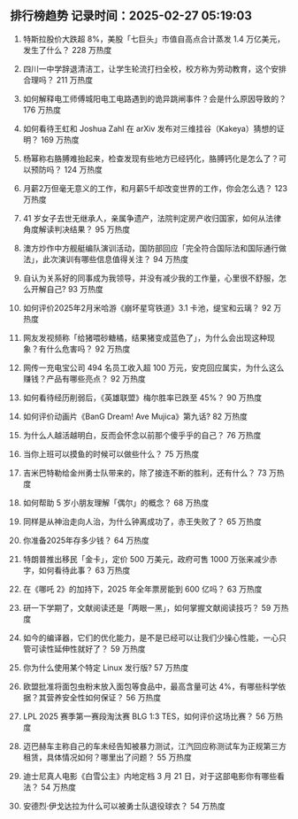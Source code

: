 
## 排行榜趋势 记录时间：2025-02-27 05:19:03
  
  1. 特斯拉股价大跌超 8%，美股「七巨头」市值自高点合计蒸发 1.4 万亿美元，发生了什么？ 228 万热度
    
  2. 四川一中学辞退清洁工，让学生轮流打扫全校，校方称为劳动教育，这个安排合理吗？ 211 万热度
    
  3. 如何解释电工师傅城阳电工电路遇到的诡异跳闸事件？会是什么原因导致的？ 176 万热度
    
  4. 如何看待王虹和 Joshua Zahl 在 arXiv 发布对三维挂谷（Kakeya）猜想的证明？ 169 万热度
    
  5. 杨幂称右胳膊难抬起来，检查发现有些地方已经钙化，胳膊钙化是怎么了？可以预防吗？ 124 万热度
    
  6. 月薪2万但毫无意义的工作，和月薪5千却改变世界的工作，你会怎么选？ 123 万热度
    
  7. 41 岁女子去世无继承人，亲属争遗产，法院判定房产收归国家，如何从法律角度解读判决结果？ 95 万热度
    
  8. 澳方炒作中方舰艇编队演训活动，国防部回应「完全符合国际法和国际通行做法」，此次演训有哪些信息值得关注？ 94 万热度
    
  9. 自认为关系好的同事成为我领导，并没有减少我的工作量，心里很不舒服，怎么开解自己? 93 万热度
    
  10. 如何评价2025年2月米哈游《崩坏星穹铁道》3.1 卡池，缇宝和云璃？ 92 万热度
    
  11. 网友发视频称「给猪喂砂糖橘，结果猪变成蓝色了」，为什么会出现这种现象？有什么危害吗？ 92 万热度
    
  12. 网传一充电宝公司 494 名员工收入超 100 万元，安克回应属实，为什么这么赚钱？产品有哪些亮点？ 92 万热度
    
  13. 如何看待经历削弱后，《英雄联盟》梅尔胜率已跌至 45%？ 90 万热度
    
  14. 如何评价动画片《BanG Dream! Ave Mujica》第九话? 82 万热度
    
  15. 为什么人越活越明白，反而会怀念以前那个傻乎乎的自己？ 76 万热度
    
  16. 当你上班可以摸鱼的时候可以做些什么？ 75 万热度
    
  17. 吉米巴特勒给金州勇士队带来的，除了接连不断的胜利，还有什么？ 73 万热度
    
  18. 如何帮助 5 岁小朋友理解「偶尔」的概念？ 68 万热度
    
  19. 同样是从神治走向人治，为什么钟离成功了，赤王失败了？ 65 万热度
    
  20. 你准备2025年存多少钱？ 64 万热度
    
  21. 特朗普推出移民「金卡」，定价 500 万美元，政府可售 1000 万张来减少赤字，如何看待此事？ 63 万热度
    
  22. 在《哪吒 2》的加持下，2025 年全年票房能到 600 亿吗？ 63 万热度
    
  23. 研一下学期了，文献阅读还是「两眼一黑」，如何掌握文献阅读技巧？ 59 万热度
    
  24. 如今的编译器，它们的优化能力，是不是已经可以让我们少操心性能，一心只管可读性延伸性就好了？ 59 万热度
    
  25. 你为什么使用某个特定 Linux 发行版? 57 万热度
    
  26. 欧盟批准将面包虫粉末放入面包等食品中，最高含量可达 4%，有哪些科学依据？其营养安全性如何保证？ 56 万热度
    
  27. LPL 2025 赛季第一赛段淘汰赛 BLG 1:3 TES，如何评价这场比赛？ 56 万热度
    
  28. 迈巴赫车主称自己的车未经告知被暴力测试，江汽回应称测试车为正规第三方租赁，具体情况如何？哪里出了问题？ 55 万热度
    
  29. 迪士尼真人电影《白雪公主》内地定档 3 月 21 日，对于这部电影你有哪些看法？ 54 万热度
    
  30. 安德烈·伊戈达拉为什么可以被勇士队退役球衣？ 54 万热度
    